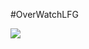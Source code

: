 #OverWatchLFG

<a href="https://zenhub.com"><img src="https://raw.githubusercontent.com/ZenHubIO/support/master/zenhub-badge.png"></a>

